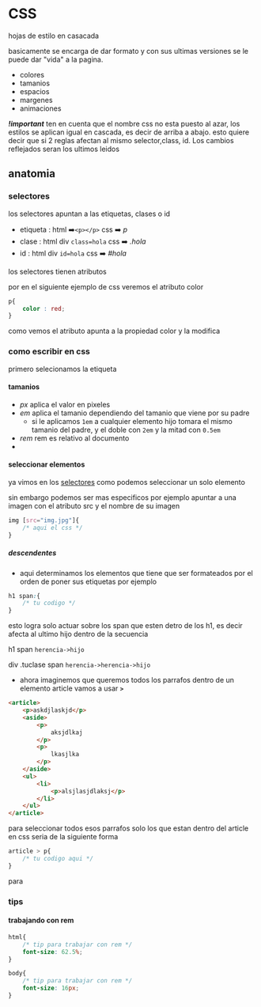 # CSS

hojas de estilo en casacada

basicamente se encarga de dar formato y con sus ultimas versiones se le puede dar "vida" a la pagina.

- colores
- tamanios
- espacios
- margenes
- animaciones


***!important*** ten en cuenta que el nombre css no esta puesto al azar, los estilos se aplican igual en cascada, es decir de arriba a abajo. esto quiere  decir que si 2 reglas afectan al mismo selector,class, id. Los cambios reflejados seran los ultimos leidos

## anatomia

### selectores

los selectores apuntan a las etiquetas, clases o id

- etiqueta : html ➡️`<p></p>` css ➡️ *p*
- clase : html div `class=hola` css ➡️ *.hola*
- id : html div `id=hola` css ➡️ *#hola*

los selectores tienen atributos

por en el siguiente ejemplo de css veremos el atributo color

```css
p{
    color : red;
}
```

como vemos el atributo apunta a la propiedad color y la modifica


### como escribir en css

primero selecionamos la etiqueta

#### tamanios

- *px* aplica el valor en pixeles
- *em* aplica el tamanio dependiendo del tamanio que viene por su padre
   - si le aplicamos `1em` a cualquier elemento hijo tomara el mismo tamanio del padre, y el doble con `2em` y la mitad con `0.5em`
- *rem* rem es relativo al documento
- 

#### seleccionar elementos

ya vimos en los [selectores](#selectores) como podemos  seleccionar un solo elemento

sin embargo podemos ser mas especificos por ejemplo apuntar a una imagen con el atributo src y el nombre de su imagen

```css
img [src="img.jpg"]{
    /* aqui el css */
}
```

##### descendentes

- aqui determinamos los elementos que tiene que ser formateados por el orden de poner sus etiquetas por ejemplo

```css
h1 span:{
    /* tu codigo */
}
```
esto logra solo actuar sobre los span que esten detro de los h1, es decir afecta al ultimo hijo dentro de la secuencia

h1 span
`herencia->hijo`

div .tuclase span
`herencia->herencia->hijo`

- ahora imaginemos que queremos todos los parrafos dentro de un elemento article vamos a usar ***`>`***

```html
<article>
    <p>askdjlaskjd</p>
    <aside>
        <p>
            aksjdlkaj
        </p>
        <p>
            lkasjlka
        </p>
    </aside>
    <ul>
        <li>
            <p>alsjlasjdlaksj</p>
        </li>
    </ul>
</article>
```

para seleccionar todos esos parrafos solo los que estan dentro del article en css seria de la siguiente forma

```css
article > p{
    /* tu codigo aqui */
}
```

para 

### tips

#### trabajando con rem

```css
html{
    /* tip para trabajar con rem */
    font-size: 62.5%;   
}

body{
    /* tip para trabajar con rem */
    font-size: 16px;
}
```
